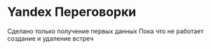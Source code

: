 # Yandex Переговорки

Сделано только получение первых данных
Пока что не работает создание и удаление встреч

